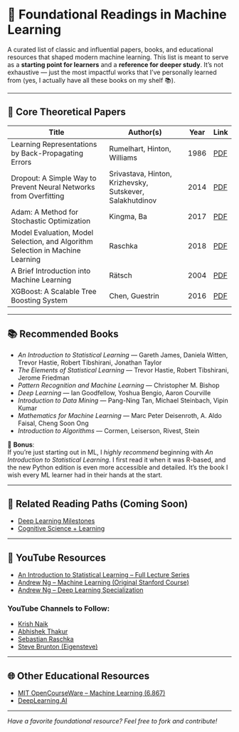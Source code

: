 # 📘 Foundational Readings in Machine Learning

A curated list of classic and influential papers, books, and educational resources that shaped modern machine learning. This list is meant to serve as a **starting point for learners** and a **reference for deeper study**. It’s not exhaustive — just the most impactful works that I’ve personally learned from (yes, I actually have all these books on my shelf 📚).

---

## 🧠 Core Theoretical Papers

| Title | Author(s) | Year | Link |
|-------|-----------|------|------|
| Learning Representations by Back-Propagating Errors | Rumelhart, Hinton, Williams | 1986 | [PDF](https://www.nature.com/articles/323533a0) |
| Dropout: A Simple Way to Prevent Neural Networks from Overfitting | Srivastava, Hinton, Krizhevsky, Sutskever, Salakhutdinov | 2014 | [PDF](https://jmlr.org/papers/volume15/srivastava14a/srivastava14a.pdf) |
| Adam: A Method for Stochastic Optimization | Kingma, Ba | 2017 | [PDF](https://arxiv.org/abs/1412.6980) |
| Model Evaluation, Model Selection, and Algorithm Selection in Machine Learning | Raschka | 2018 | [PDF](https://arxiv.org/pdf/1811.12808) |
| A Brief Introduction into Machine Learning | Rätsch | 2004 | [PDF](https://events.ccc.de/congress/2004/fahrplan/files/105-machine-learning-paper.pdf) |
| XGBoost: A Scalable Tree Boosting System | Chen, Guestrin | 2016 | [PDF](https://arxiv.org/pdf/1603.02754) |

---

## 📚 Recommended Books

- *An Introduction to Statistical Learning* — Gareth James, Daniela Witten, Trevor Hastie, Robert Tibshirani, Jonathan Taylor  
- *The Elements of Statistical Learning* — Trevor Hastie, Robert Tibshirani, Jerome Friedman  
- *Pattern Recognition and Machine Learning* — Christopher M. Bishop  
- *Deep Learning* — Ian Goodfellow, Yoshua Bengio, Aaron Courville  
- *Introduction to Data Mining* — Pang-Ning Tan, Michael Steinbach, Vipin Kumar  
- *Mathematics for Machine Learning* — Marc Peter Deisenroth, A. Aldo Faisal, Cheng Soon Ong  
- *Introduction to Algorithms* — Cormen, Leiserson, Rivest, Stein  


📌 **Bonus**:  
If you’re just starting out in ML, I *highly recommend* beginning with *An Introduction to Statistical Learning*. I first read it when it was R-based, and the new Python edition is even more accessible and detailed. It’s the book I wish every ML learner had in their hands at the start.

---

## 🔖 Related Reading Paths (Coming Soon)

- [Deep Learning Milestones](../deep_learning/)  
- [Cognitive Science + Learning](../cognitive_science/)

---

## 🎥 YouTube Resources

- [An Introduction to Statistical Learning – Full Lecture Series](https://www.youtube.com/watch?v=LvySJGj-88U&list=PLoROMvodv4rPP6braWoRt5UCXYZ71GZIQ)  
- [Andrew Ng – Machine Learning (Original Stanford Course)](https://www.youtube.com/watch?v=vStJoetOxJg&list=PLkDaE6sCZn6FNC6YRfRQc_FbeQrF8BwGI)  
- [Andrew Ng – Deep Learning Specialization](https://www.youtube.com/watch?v=CS4cs9xVecg&list=PLkDaE6sCZn6Ec-XTbcX1uRg2_u4xOEky0)  

### YouTube Channels to Follow:
- [Krish Naik](https://www.youtube.com/@krishnaik06)  
- [Abhishek Thakur](https://www.youtube.com/@abhishekkrthakur)  
- [Sebastian Raschka](https://www.youtube.com/@SebastianRaschka)  
- [Steve Brunton (Eigensteve)](https://www.youtube.com/@Eigensteve)  

---

## 🌐 Other Educational Resources

- [MIT OpenCourseWare – Machine Learning (6.867)](https://ocw.mit.edu/courses/6-867-machine-learning-fall-2006/)  
- [DeepLearning.AI](https://www.deeplearning.ai/)

---

*Have a favorite foundational resource? Feel free to fork and contribute!*
